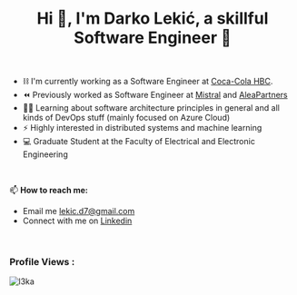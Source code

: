 <h1 align="center">Hi 👋, I'm Darko Lekić, a skillful Software Engineer 🌟 </h1>

<br>

- ⛓ I'm currently working as a Software Engineer at [Coca-Cola HBC](https://www.coca-colahellenic.com/). 
- ⏪ Previously worked as Software Engineer at [Mistral](https://www.mistral.ba/) and [AleaPartners](https://aleapartners.io/)
- 👨‍💻 Learning about software architecture principles in general and all kinds of DevOps stuff (mainly focused on Azure Cloud) 
- ⚡ Highly interested in distributed systems and machine learning 
- 💻 Graduate Student at the Faculty of Electrical and Electronic Engineering

<br>

📫  **How to reach me:**
- Email me lekic.d7@gmail.com
- Connect with me on [Linkedin](https://www.linkedin.com/in/darko-leki%C4%87/) 

<br>

<p align="right">
  <h3>Profile Views :</h3> 
  <img src="https://komarev.com/ghpvc/?username=l3ka&label=Profile%20views&color=0e75b6&style=flat" alt="l3ka" /> 
</p>

<!--
**l3ka/l3ka** is a ✨ _special_ ✨ repository because its `README.md` (this file) appears on your GitHub profile.

Here are some ideas to get you started:

- 🔭 I’m currently working on ...
- 🌱 I’m currently learning ...
- 👯 I’m looking to collaborate on ...
- 🤔 I’m looking for help with ...
- 💬 Ask me about ...
- 📫 How to reach me: ...
- 😄 Pronouns: ...
- ⚡ Fun fact: ...
-->
